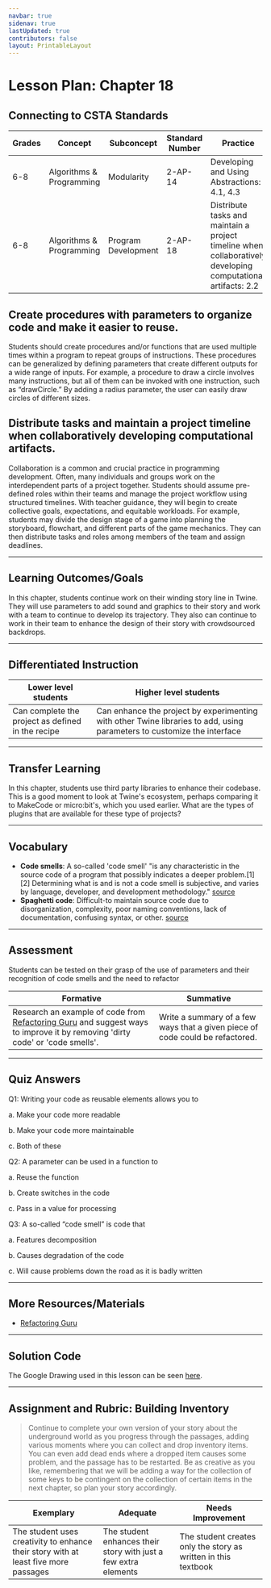 ```yaml
---
navbar: true
sidenav: true
lastUpdated: true
contributors: false
layout: PrintableLayout
---
```


<div class="home">
<h1 class="page-title">Lesson Plan: Chapter 18</h1>

## Connecting to CSTA Standards

Grades | Concept | Subconcept | Standard Number | Practice
---|---|---|---|---
6-8 | Algorithms & Programming | Modularity | 2-AP-14 | Developing and Using Abstractions: 4.1, 4.3 |
6-8 | Algorithms & Programming | Program Development | 2-AP-18 | Distribute tasks and maintain a project timeline when collaboratively developing computational artifacts: 2.2 |

## Create procedures with parameters to organize code and make it easier to reuse.

Students should create procedures and/or functions that are used multiple times within a program to repeat groups of instructions. These procedures can be generalized by defining parameters that create different outputs for a wide range of inputs. For example, a procedure to draw a circle involves many instructions, but all of them can be invoked with one instruction, such as “drawCircle.” By adding a radius parameter, the user can easily draw circles of different sizes.

## Distribute tasks and maintain a project timeline when collaboratively developing computational artifacts.

Collaboration is a common and crucial practice in programming development. Often, many individuals and groups work on the interdependent parts of a project together. Students should assume pre-defined roles within their teams and manage the project workflow using structured timelines. With teacher guidance, they will begin to create collective goals, expectations, and equitable workloads. For example, students may divide the design stage of a game into planning the storyboard, flowchart, and different parts of the game mechanics. They can then distribute tasks and roles among members of the team and assign deadlines.

---

## Learning Outcomes/Goals

In this chapter, students continue work on their winding story line in Twine. They will use parameters to add sound and graphics to their story and work with a team to continue to develop its trajectory. They also can continue to work in their team to enhance the design of their story with crowdsourced backdrops.

---

## Differentiated Instruction

Lower level students | Higher level students
---|---
Can complete the project as defined in the recipe | Can enhance the project by experimenting with other Twine libraries to add, using parameters to customize the interface

---

## Transfer Learning

In this chapter, students use third party libraries to enhance their codebase. This is a good moment to look at Twine's ecosystem, perhaps comparing it to MakeCode or micro:bit's, which you used earlier. What are the types of plugins that are available for these type of projects?

---

## Vocabulary

- **Code smells**: A so-called 'code smell' "is any characteristic in the source code of a program that possibly indicates a deeper problem.[1][2] Determining what is and is not a code smell is subjective, and varies by language, developer, and development methodology." [source](https://en.wikipedia.org/wiki/Code_smell) 
- **Spaghetti code**: Difficult-to maintain source code due to disorganization, complexity, poor naming conventions, lack of documentation, confusing syntax, or other. [source](https://en.wikipedia.org/wiki/Spaghetti_code)

---

## Assessment

Students can be tested on their grasp of the use of parameters and their recognition of code smells and the need to refactor 

Formative | Summative
---|---
Research an example of code from [Refactoring Guru](https://refactoring.guru/refactoring) and suggest ways to improve it by removing 'dirty code' or 'code smells'. | Write a summary of a few ways that a given piece of code could be refactored.

---

## Quiz Answers

Q1: Writing your code as reusable elements allows you to  

a.	Make your code more readable 

b.	Make your code more maintainable 

c.	<span class="highlight">Both of these</span> 

Q2: A parameter can be used in a function to 

a.	Reuse the function  

b.	Create switches in the code 

c.	 <span class="highlight">Pass in a value for processing</span> 

Q3: A so-called “code smell” is code that 

a.	Features decomposition 

b.	Causes degradation of the code 

c.	<span class="highlight">Will cause problems down the road as it is badly written</span> 

---

## More Resources/Materials

- [Refactoring Guru](https://refactoring.guru/refactoring)

---

## Solution Code

The Google Drawing used in this lesson can be seen [here](https://docs.google.com/drawings/d/12GEQ2J5bwLeqDmqotTXeZwwg2MFy9TxnDWesnFJL0mk/edit?usp=sharing).

---

## Assignment and Rubric: Building Inventory

> Continue to complete your own version of your story about the underground world as you progress through the passages, adding various moments where you can collect and drop inventory items. You can even add dead ends where a dropped item causes some problem, and the passage has to be restarted. Be as creative as you like, remembering that we will be adding a way for the collection of some keys to be contingent on the collection of certain items in the next chapter, so plan your story accordingly. 

Exemplary | Adequate | Needs Improvement 
---|---|---
The student uses creativity to enhance their story with at least five more passages | The student enhances their story with just a few extra elements | The student creates only the story as written in this textbook
</div>